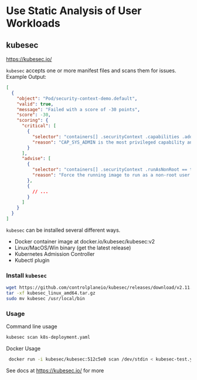 # Use Static Analysis of User Workloads

## kubesec

https://kubesec.io/

`kubesec` accepts one or more manifest files and scans them for issues.  
Example Output:  
```json
[
  {
    "object": "Pod/security-context-demo.default",
    "valid": true,
    "message": "Failed with a score of -30 points",
    "score": -30,
    "scoring": {
      "critical": [
        {
          "selector": "containers[] .securityContext .capabilities .add == SYS_ADMIN",
          "reason": "CAP_SYS_ADMIN is the most privileged capability and should always be avoided"
        }
      ],
      "advise": [
        {
          "selector": "containers[] .securityContext .runAsNonRoot == true",
          "reason": "Force the running image to run as a non-root user to ensure least privilege"
        },
        {
          // ...
        }
      ]
    }
  }
]
```

`kubesec` can be installed several different ways.

- Docker container image at docker.io/kubesec/kubesec:v2
- Linux/MacOS/Win binary (get the latest release)
- Kubernetes Admission Controller
- Kubectl plugin

### Install `kubesec`
```sh
wget https://github.com/controlplaneio/kubesec/releases/download/v2.11.5/kubesec_linux_amd64.tar.gz
tar -xf kubesec_linux_amd64.tar.gz
sudo mv kubesec /usr/local/bin
```

### Usage

Command line usage  
```sh
kubesec scan k8s-deployment.yaml
```
Docker Usage
```sh
 docker run -i kubesec/kubesec:512c5e0 scan /dev/stdin < kubesec-test.yaml
 ```
 See docs at https://kubesec.io/ for more
